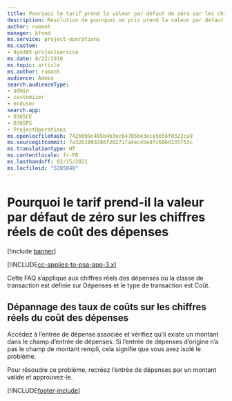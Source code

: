 ```yaml
---
title: Pourquoi le tarif prend la valeur par défaut de zéro sur les chiffres réels de coût des dépenses ?
description: Résolution de pourquoi un pris prend la valeur par défaut de 0 sur les chiffres réels de coût des dépenses.
author: rumant
manager: kfend
ms.service: project-operations
ms.custom:
- dyn365-projectservice
ms.date: 8/22/2018
ms.topic: article
ms.author: rumant
audience: Admin
search.audienceType:
- admin
- customizer
- enduser
search.app:
- D365CE
- D365PS
- ProjectOperations
ms.openlocfilehash: 742b0b9c495b4b3ecb4705be3ece5656f0322ca9
ms.sourcegitcommit: fa32b1893286f20271fa4ec4be8fc68bd135f53c
ms.translationtype: HT
ms.contentlocale: fr-FR
ms.lasthandoff: 02/15/2021
ms.locfileid: "5285840"
---
```

# <a name="why-is-the-price-defaulting-to-zero-on-expense-cost-actuals"></a>Pourquoi le tarif prend-il la valeur par défaut de zéro sur les chiffres réels de coût des dépenses

[!include [banner](../includes/psa-now-project-operations.md)]

[!INCLUDE[cc-applies-to-psa-app-3.x](../includes/cc-applies-to-psa-app-3x.md)]

Cette FAQ s’applique aux chiffres réels des dépenses où la classe de transaction est définie sur Dépenses et le type de transaction est Coût.

## <a name="troubleshooting-cost-rates-on-expense-cost-actuals"></a>Dépannage des taux de coûts sur les chiffres réels du coût des dépenses

Accédez à l’entrée de dépense associée et vérifiez qu’il existe un montant dans le champ d’entrée de dépenses. Si l’entrée de dépenses d’origine n’a pas le champ de montant rempli, cela signifie que vous avez isolé le problème.
 
Pour résoudre ce problème, recréez l’entrée de dépenses par un montant valide et approuvez-le.


[!INCLUDE[footer-include](../includes/footer-banner.md)]